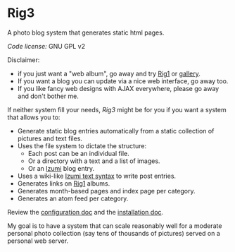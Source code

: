 # Rig3 #
A photo blog system that generates static html pages.

*Code license:* GNU GPL v2

Disclaimer:

* if you just want a "web album", go away and try [Rig1](http://rig.powerpulsar.com) or [gallery](http://gallery.menalto.com/).
* If you want a blog you can update via a nice web interface, go away too.
* If you like fancy web designs with AJAX everywhere, please go away and don't bother me.

If neither system fill your needs, *Rig3* might be for you if you want a system that allows you to:

* Generate static blog entries automatically from a static collection of pictures and text files.
* Uses the file system to dictate the structure:
    * Each post can be an individual file.
    * Or a directory with a text and a list of images.
    * Or an [Izumi](http://ralf.alfray.com/.izumi/WhatIsIzumi) blog entry.
* Uses a wiki-like [Izumi text syntax](http://ralf.alfray.com/.izumi/IzumiTextSyntax) to write post entries.
* Generates links on [Rig1](http://rig.powerpulsar.com) albums.
* Generates month-based pages and index page per category.
* Generates an atom feed per category.

Review the
[configuration doc](https://bitbucket.org/ralfoide/rig3/raw/f94a043db3cc164fc96cc19b05ad6bfc207f0efd/rig3serv/misc/Configuration.txt)
and the
[installation doc](https://bitbucket.org/ralfoide/rig3/raw/f94a043db3cc164fc96cc19b05ad6bfc207f0efd/rig3serv/misc/Installation.txt).

My goal is to have a system that can scale reasonably well for a moderate personal
photo collection (say tens of thousands of pictures) served on a personal web server.
